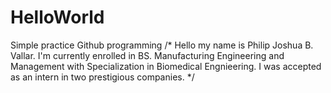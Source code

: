# HelloWorld
Simple practice Github programming
/* Hello my name is Philip Joshua B. Vallar. I'm currently enrolled in BS. Manufacturing Engineering and Management with Specialization in Biomedical Engnieering. I was accepted as an intern in two prestigious companies. */

